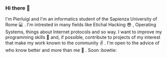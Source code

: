 ### Hi there :wave:

I'm Pierluigi and I'm an informatics student of the Sapienza University of Rome :computer: . 
I'm intrested in many fields like Etichal Hacking :sunglasses: , Operating Systems, 
things about Internet protocols and so way.
I want to improve my programming skills :punch: and, if possible, contribute to projects of
my interest that make my work known to the community :v: .
I'm open to the advice of who know better and more than me :pray: .
Soon :bowtie:

###
